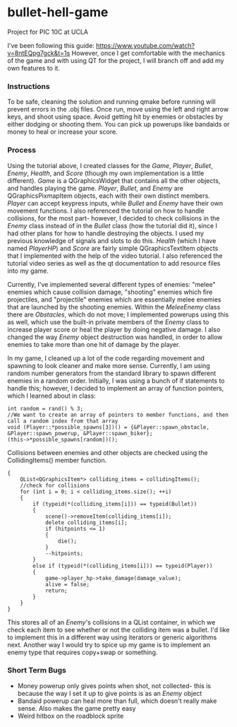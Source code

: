 # bullet-hell-game
Project for PIC 10C at UCLA

I've been following this guide: https://www.youtube.com/watch?v=8ntEQpg7gck&t=1s
However, once I get comfortable with the mechanics of the game and with using QT for the project, I will branch off and add my own features to it.

### Instructions
To be safe, cleaning the solution and running qmake before running will prevent errors in the .obj files. Once run, move using the left and right arrow keys, and shoot using space. Avoid getting hit by enemies or obstacles by either dodging or shooting them. You can pick up powerups like bandaids or money to heal or increase your score.

### Process
Using the tutorial above, I created classes for the *Game*, *Player*, *Bullet*, *Enemy*, *Health*, and *Score* (though my own implementation is a little different). *Game* is a QGraphicsWidget that contains all the other objects, and handles playing the game. *Player*, *Bullet*, and *Enemy* are QGraphicsPixmapItem objects, each with their own distinct members. *Player* can accept keypress inputs, while *Bullet* and *Enemy* have their own movement functions. I also referenced the tutorial on how to handle collisions, for the most part- however, I decided to check collisions in the *Enemy* class instead of in the *Bullet* class (how the tutorial did it), since I had other plans for how to handle destroying the objects. I used my previous knowledge of signals and slots to do this. *Health* (which I have named *PlayerHP*) and *Score* are fairly simple QGraphicsTextItem objects that I implemented with the help of the video tutorial. I also referenced the tutorial video series as well as the qt documentation to add resource files into my game.

Currently, I've implemented several different types of enemies: "melee" enemies which cause collision damage, "shooting" enemies which fire projectiles, and "projectile" enemies which are essentially melee enemies that are launched by the shooting enemies. Within the *MeleeEnemy* class there are *Obstacles*, which do not move; I implemented powerups using this as well, which use the built-in private members of the *Enemy* class to increase player score or heal the player by doing negative damage. 
I also changed the way *Enemy* object destruction was handled, in order to allow enemies to take more than one hit of damage by the player. 

In my game, I cleaned up a lot of the code regarding movement and spawning to look cleaner and make more sense. Currently, I am using random number generators from the standard library to spawn different enemies in a random order. Initially, I was using a bunch of if statements to handle this; however, I decided to implement an array of function pointers, which I learned about in class:
```    
int random = rand() % 3;
//We want to create an array of pointers to member functions, and then call a random index from that array
void (Player::*possible_spawns[3])() = {&Player::spawn_obstacle, &Player::spawn_powerup, &Player::spawn_biker};
(this->*possible_spawns[random])();
```


Collisions between enemies and other objects are checked using the CollidingItems() member function. 

```void Enemy::check_collisions()
{
    QList<QGraphicsItem*> colliding_items = collidingItems();
    //check for collisions
    for (int i = 0; i < colliding_items.size(); ++i)
    {
        if (typeid(*(colliding_items[i])) == typeid(Bullet))
        {
            scene()->removeItem(colliding_items[i]);
            delete colliding_items[i];
            if (hitpoints <= 1)
            {
                die();
            }
            --hitpoints;
        }
        else if (typeid(*(colliding_items[i])) == typeid(Player))
        {
            game->player_hp->take_damage(damage_value);
            alive = false;
            return;
        }
    }
}
```

This stores all of an *Enemy*'s collisions in a QList container, in which we check each item to see whether or not the colliding item was a bullet. I'd like to implement this in a different way using iterators or generic algorithms next. Another way I would try to spice up my game is to implement an enemy type that requires copy+swap or something.

### Short Term Bugs
+ Money powerup only gives points when shot, not collected- this is because the way I set it up to give points is as an *Enemy* object  
+ Bandaid powerup can heal more than full, which doesn't really make sense. Also makes the game pretty easy  
+ Weird hitbox on the roadblock sprite  
